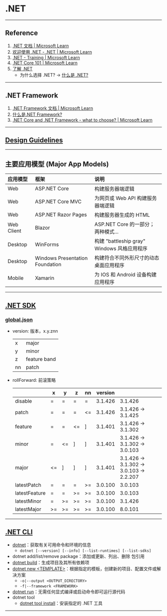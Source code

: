 # .NET

---
## Reference
1. [.NET 文档 | Microsoft Learn](https://learn.microsoft.com/zh-cn/dotnet/)
2. [欢迎使用 .NET - .NET | Microsoft Learn](https://learn.microsoft.com/zh-cn/dotnet/welcome)
3. [.NET - Training | Microsoft Learn](https://learn.microsoft.com/zh-cn/training/browse/?expanded=dotnet&products=dotnet)
4. [.NET Core 101 | Microsoft Learn](https://learn.microsoft.com/zh-cn/shows/NET-Core-101/)
5. [了解 .NET](https://dotnet.microsoft.com/zh-cn/learn)
    - 为什么选择 .NET? → [什么是 .NET?](https://dotnet.microsoft.com/zh-cn/learn/dotnet/what-is-dotnet)
---
## .NET Framework
1. [.NET Framework 文档 | Microsoft Learn](https://learn.microsoft.com/zh-CN/dotnet/framework/)
2. [什么是.NET Framework?](https://dotnet.microsoft.com/zh-cn/learn/dotnet/what-is-dotnet-framework)
3. [.NET Core and .NET Framework - what to choose? | Microsoft Learn](https://docs.microsoft.com/zh-cn/shows/desktop-and-net-core-101/net-core-and-net-framework-what-to-choose)
---
## [Design Guidelines](https://learn.microsoft.com/zh-cn/dotnet/standard/design-guidelines/)

---
## 主要应用模型 (Major App Models)
| 应用模型       | 框架                              | 说明                                  |
|:-----------|:--------------------------------|:------------------------------------|
| Web        | ASP.NET Core                    | 构建服务器端逻辑                            |
| Web        | ASP.NET Core MVC                | 为网页或 Web API 构建服务器端逻辑               |
| Web        | ASP.NET Razor Pages             | 构建服务器生成的 HTML                       |
| Web Client | Blazor                          | ASP.NET Core 的一部分；两种模式...           |
| Desktop    | WinForms                        | 构建 "battleship gray" Windows 风格应用程序 |
| Desktop    | Windows Presentation Foundation | 构建符合不同外形尺寸的动态桌面应用程序                 |
| Mobile     | Xamarin                         | 为 IOS 和 Android 设备构建应用程序            |
---
## [.NET SDK](https://learn.microsoft.com/zh-cn/dotnet/core/sdk)
### [global.json](https://learn.microsoft.com/zh-cn/dotnet/core/tools/global-json)
- version: 版本，x.y.znn

  |    |              |
  |----|--------------|
  | x  | major        |
  | y  | minor        |
  | z  | feature band |
  | nn | patch        |
- rollForward: 前滚策略

  |               | x   | y   | z   | nn  | version |                                       |
  |---------------|-----|-----|-----|-----|---------|---------------------------------------|
  | disable       | =   | =   | =   | =   | 3.1.426 | 3.1.426                               |
  | patch         | =   | =   | =   | <=  | 3.1.426 | 3.1.426 → 3.1.425                     |
  | feature       | =   | =   | <=  | ]   | 3.1.401 | 3.1.426 → 3.1.302                     |
  | minor         | =   | <=  | ]   | ]   | 3.1.401 | 3.1.426 → 3.1.302 → 3.0.103           |
  | major         | <=  | ]   | ]   | ]   | 3.1.401 | 3.1.426 → 3.1.302 → 3.0.103 → 2.2.207 |
  | latestPatch   | =   | =   | =   | \>= | 3.0.100 | 3.0.103                               |
  | latestFeature | =   | =   | \>= | \>= | 3.0.100 | 3.0.103                               |
  | latestMinor   | =   | \>= | \>= | \>= | 3.0.100 | 3.1.426                               |
  | latestMajor   | \>= | \>= | \>= | \>= | 3.0.100 | 8.0.101                               |
---
## [.NET CLI](https://learn.microsoft.com/zh-cn/dotnet/core/tools/)
- [dotnet](https://learn.microsoft.com/zh-cn/dotnet/core/tools/dotnet)：获取有关可用命令和环境的信息
    - `dotnet [--version] [--info] [--list-runtimes] [--list-sdks]`
- dotnet add/list/remove package：添加或更新、列出、删除 包引用
- [dotnet build](https://learn.microsoft.com/zh-cn/dotnet/core/tools/dotnet-build)：生成项目及其所有依赖项
- [dotnet new \<TEMPLATE>](https://learn.microsoft.com/zh-cn/dotnet/core/tools/dotnet-new)：根据指定的模板，创建新的项目、配置文件或解决方案
    - `-o|--output <OUTPUT_DIRECTORY>`
    - `-f|--framework <FRAMEWORK>`
- [dotnet run](https://learn.microsoft.com/zh-cn/dotnet/core/tools/dotnet-run)：无需任何显式编译或启动命令即可运行源代码
- dotnet tool
    - [dotnet tool install](https://learn.microsoft.com/zh-cn/dotnet/core/tools/dotnet-tool-install)：安装指定的 .NET 工具
---
